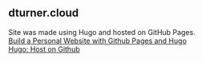 ## dturner.cloud

Site was made using Hugo and hosted on GitHub Pages.\
[Build a Personal Website with Github Pages and Hugo](https://levelup.gitconnected.com/build-a-personal-website-with-github-pages-and-hugo-6c68592204c7)\
[Hugo: Host on Github](https://gohugo.io/hosting-and-deployment/hosting-on-github/)
